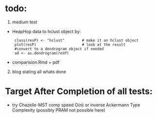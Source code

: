 # todo:
1) medium test
* HeapHop data to hclust object by:

       class(resP) <- "hclust"        # make it an hclust object
       plot(resP)                     # look at the result   
       #convert to a dendrogram object if needed
       ad <- as.dendrogram(resP)
* comparision.Rmd + pdf

2) blog stating all whats done


# Target After Completion of all tests:
* try Chazelle-MST comp speed O(n) or inverse Ackermann Type Complexity (possibly PRAM not possible here)
